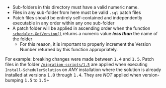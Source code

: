 * Sub-folders in this directory must have a valid numeric name.
* Files in any sub-folder from here must be valid `.sql` patch files 
* Patch files should be entirely self-contained and independently executable in any order within any one sub-folder
* A patch folder will be applied in ascending order when the function [`scheduler.GetVersion()`](../src/Functions/GetVersion.sql) returns a numeric value _**less than**_ the name of the folder 
	* For this reason, it is important to properly increment the Version Number returned by this function appropriately.   

For example: breaking changes were made between <kbd>1.4</kbd> and <kbd>1.5</kbd>. Patch files in the folder [`/migration-scripts/1.5`](/1.5) are applied when executing `Install-SchedulerSolution` on _ANY_ installation where the solution is already installed at versions <kbd>1.0</kbd> through <kbd>1.4</kbd>. They are _NOT_ applied when version-bumping <kbd>1.5</kbd> to <kbd>1.5+</kbd>

